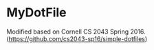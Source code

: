# MyDotFile
Modified based on Cornell CS 2043 Spring 2016. (https://github.com/cs2043-sp16/simple-dotfiles) 
